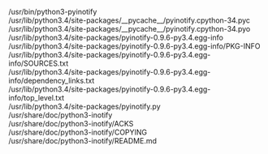 /usr/bin/python3-pyinotify  
/usr/lib/python3.4/site-packages/\_\_pycache\_\_/pyinotify.cpython-34.pyc  
/usr/lib/python3.4/site-packages/\_\_pycache\_\_/pyinotify.cpython-34.pyo  
/usr/lib/python3.4/site-packages/pyinotify-0.9.6-py3.4.egg-info  
/usr/lib/python3.4/site-packages/pyinotify-0.9.6-py3.4.egg-info/PKG-INFO  
/usr/lib/python3.4/site-packages/pyinotify-0.9.6-py3.4.egg-info/SOURCES.txt  
/usr/lib/python3.4/site-packages/pyinotify-0.9.6-py3.4.egg-info/dependency\_links.txt  
/usr/lib/python3.4/site-packages/pyinotify-0.9.6-py3.4.egg-info/top\_level.txt  
/usr/lib/python3.4/site-packages/pyinotify.py  
/usr/share/doc/python3-inotify  
/usr/share/doc/python3-inotify/ACKS  
/usr/share/doc/python3-inotify/COPYING  
/usr/share/doc/python3-inotify/README.md  

